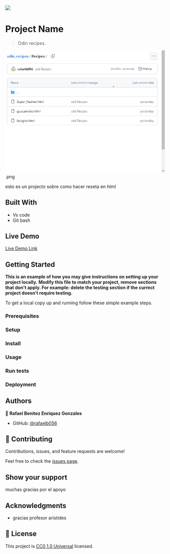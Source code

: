 ![](https://img.shields.io/badge/Uneweb-blue)

# Project Name

> Odin recipes.

![previewor del projecto](<Captura de pantalla 2024-02-09 .png>).png

esto es un projecto sobre como hacer reseta en html 

## Built With

- Vs code
- Git bash

## Live Demo

[Live Demo Link](https://livedemo.com)


## Getting Started

**This is an example of how you may give instructions on setting up your project locally.**
**Modify this file to match your project, remove sections that don't apply. For example: delete the testing section if the currect project doesn't require testing.**


To get a local copy up and running follow these simple example steps.

### Prerequisites

### Setup

### Install

### Usage

### Run tests

### Deployment



## Authors

👤 **Rafael Benitez Enriquez Gonzales**

- GitHub: [@rafaelb056](https://github.com/rafaelb056)



## 🤝 Contributing

Contributions, issues, and feature requests are welcome!

Feel free to check the [issues page](https://github.com/rafaelb056/odin_recipes/issues).

## Show your support

muchas gracias por el apoyo

## Acknowledgments

- gracias profesor aristides

## 📝 License

This project is [CC0 1.0 Universal](LICENSE) licensed.